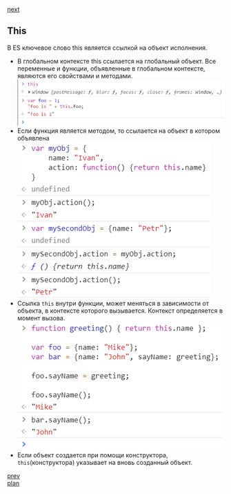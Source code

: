 <a href="03.md">next</a>

<h2>This</h2>

<div>
В ES ключевое слово this является ссылкой на объект исполнения.
</div>

<ul>
<li>
В глобальном контексте this ссылается на глобальный объект.
Все переменные и функции, объявленные в глобальном контексте, являются его свойствами и методами.
<div>
<img src="./media/02-1.png">
</div>
</li>

<li>
Если функция является методом, то ссылается на объект в котором объявлена
<div>
<img src="./media/02-3.png">
</div>
</li>

<li>
Ссылка <code>this</code> внутри функции, может меняться в зависимости от
объекта, в контексте которого вызывается. Контекст определяется в момент вызова.
<div>
<img src="./media/02-2.png">
</div>
</li>

<li>
Если объект создается при помощи конструктора,
<code>this</code>(конструктора) указывает на вновь созданный объект.
</li>
</ul>

<a href="01.md">prev</a>
<br/>
<a href="00.md">plan</a>
